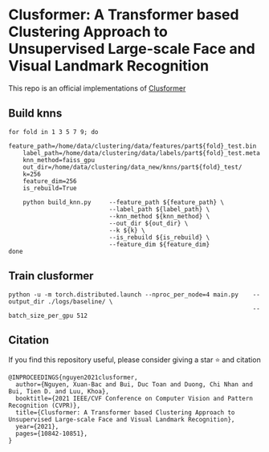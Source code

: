 # Clusformer: A Transformer based Clustering Approach to Unsupervised Large-scale Face and Visual Landmark Recognition

This repo is an official implementations of [Clusformer](https://openaccess.thecvf.com/content/CVPR2021/papers/Nguyen_Clusformer_A_Transformer_Based_Clustering_Approach_to_Unsupervised_Large-Scale_Face_CVPR_2021_paper.pdf)

## Build knns 
```
for fold in 1 3 5 7 9; do
    feature_path=/home/data/clustering/data/features/part${fold}_test.bin
    label_path=/home/data/clustering/data/labels/part${fold}_test.meta
    knn_method=faiss_gpu
    out_dir=/home/data/clustering/data_new/knns/part${fold}_test/
    k=256
    feature_dim=256
    is_rebuild=True

    python build_knn.py     --feature_path ${feature_path} \
                            --label_path ${label_path} \
                            --knn_method ${knn_method} \
                            --out_dir ${out_dir} \
                            --k ${k} \
                            --is_rebuild ${is_rebuild} \
                            --feature_dim ${feature_dim}
done
```

## Train clusformer 
```
python -u -m torch.distributed.launch --nproc_per_node=4 main.py    --output_dir ./logs/baseline/ \
                                                                    --batch_size_per_gpu 512
```

## Citation
If you find this repository useful, please consider giving a star :star: and citation
```
@INPROCEEDINGS{nguyen2021clusformer,
  author={Nguyen, Xuan-Bac and Bui, Duc Toan and Duong, Chi Nhan and Bui, Tien D. and Luu, Khoa},
  booktitle={2021 IEEE/CVF Conference on Computer Vision and Pattern Recognition (CVPR)}, 
  title={Clusformer: A Transformer based Clustering Approach to Unsupervised Large-scale Face and Visual Landmark Recognition}, 
  year={2021},
  pages={10842-10851},
}
```
